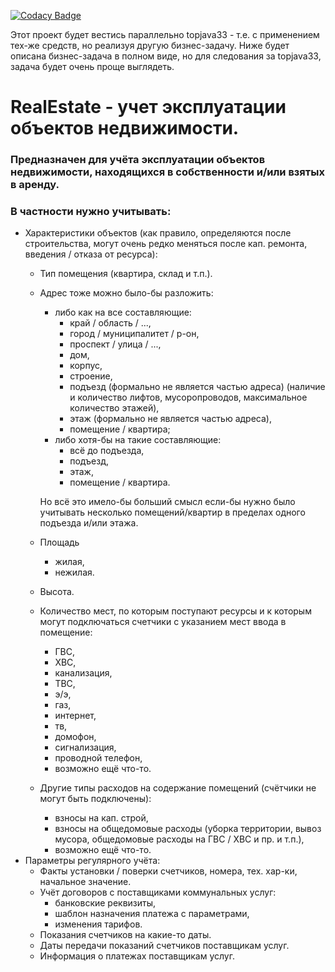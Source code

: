 
[![Codacy Badge](https://app.codacy.com/project/badge/Grade/0945fceeab7f413782eb398fe3ccb99d)](https://app.codacy.com/gh/timmaxx/RealEstate/dashboard?utm_source=gh&utm_medium=referral&utm_content=&utm_campaign=Badge_grade)

Этот проект будет вестись параллельно topjava33 - т.е. с применением тех-же средств,
но реализуя другую бизнес-задачу.
Ниже будет описана бизнес-задача в полном виде, но для следования за topjava33, задача будет очень проще выглядеть.

RealEstate - учет эксплуатации объектов недвижимости.
===============================

### Предназначен для учёта эксплуатации объектов недвижимости, находящихся в собственности и/или взятых в аренду.
### В частности нужно учитывать:
- Характеристики объектов
  (как правило, определяются после строительства, могут очень редко меняться после кап. ремонта, введения / отказа от ресурса):
  - Тип помещения (квартира, склад и т.п.). 
  - Адрес тоже можно было-бы разложить:
    - либо как на все составляющие:
      - край / область / ...,
      - город / муниципалитет / р-он,
      - проспект / улица / ...,
      - дом,
      - корпус,
      - строение,
      - подъезд (формально не является частью адреса) (наличие и количество лифтов, мусоропроводов, максимальное количество этажей),
      - этаж (формально не является частью адреса),
      - помещение / квартира;
    - либо хотя-бы на такие составляющие:
      - всё до подъезда,
      - подъезд,
      - этаж,
      - помещение / квартира.
      
    Но всё это имело-бы больший смысл если-бы нужно было учитывать несколько помещений/квартир в пределах одного подъезда и/или этажа.
  - Площадь
    - жилая,
    - нежилая.
  - Высота.
  - Количество мест, по которым поступают ресурсы и к которым могут подключаться счетчики с указанием мест ввода в помещение:
    - ГВС,
    - ХВС,
    - канализация,
    - ТВС,
    - э/э,
    - газ,
    - интернет,
    - тв,
    - домофон,
    - сигнализация,
    - проводной телефон,
    - возможно ещё что-то.
  - Другие типы расходов на содержание помещений (счётчики не могут быть подключены):
    - взносы на кап. строй,
    - взносы на общедомовые расходы (уборка территории, вывоз мусора, общедомовые расходы на ГВС / ХВС и пр. и т.п.),
    - возможно ещё что-то.
- Параметры регулярного учёта: 
  - Факты установки / поверки счетчиков, номера, тех. хар-ки, начальное значение.
  - Учёт договоров с поставщиками коммунальных услуг:
    - банковские реквизиты,
    - шаблон назначения платежа с параметрами,
    - изменения тарифов.
  - Показания счетчиков на какие-то даты.
  - Даты передачи показаний счетчиков поставщикам услуг.
  - Информация о платежах поставщикам услуг.

